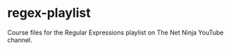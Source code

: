 # regex-playlist
Course files for the Regular Expressions playlist on The Net Ninja YouTube channel.

